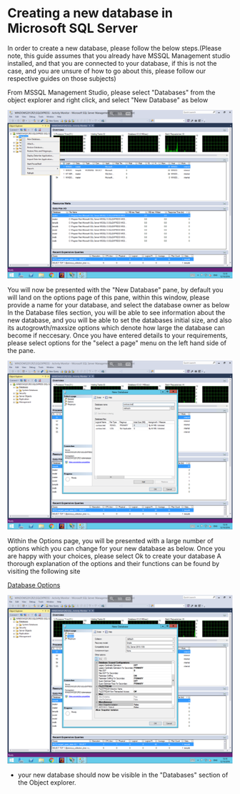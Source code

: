 # Creating a new database in Microsoft SQL Server


In order to create a new database, please follow the below steps.(Please note, this guide assumes that you already have MSSQL Management studio installed, and that you are connected to your database, 
if this is not the case, and you are unsure of how to go about this, please follow our respective guides on those subjects)

From MSSQL Management Studio, please select "Databases" from the object explorer and right click, and select "New Database" as below

![Context New Database](Images/createdb/rightclickcontextnewdb.PNG)

You will now be presented with the  "New Database" pane, by default you will land on the options page of this pane, within this window, please provide a name for your database, and select the database owner as below
In the Database files section, you will be able to see information about the new database, and you will be able to set the databases initial size, and also its autogrowth/maxsize options which denote how large the database can become if neccesary.
Once you have entered details to your requirements, please select options for the "select a page" menu on the left hand side of the pane.

![General](Images/createdb/namevisible.PNG)


Within the Options page, you will be presented with a large number of options which you can change for your new database as below. Once you are happy with your choices, please select Ok to create your database
A thorough explanation of the options and their functions can be found by visiting the following site

[Database Options](https://msdn.microsoft.com/en-gb/library/ms188124.aspx)

![Options Pane](Images/createdb/setoptions.PNG)

* your new database should now be visible in the "Databases" section of the Object explorer.

